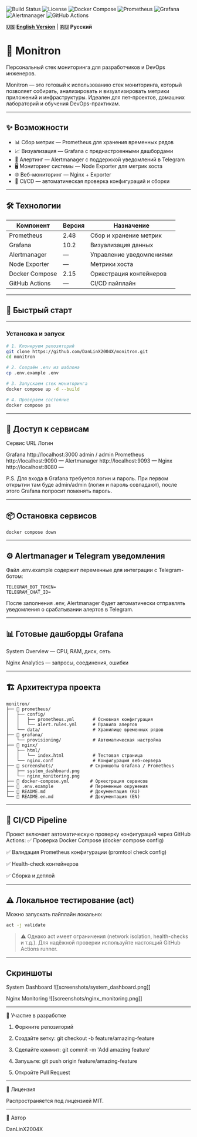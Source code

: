 ![Build Status](https://img.shields.io/github/actions/workflow/status/DanLinX2004X/monitron/docker-compose-test.yml?branch=main)
![License](https://img.shields.io/badge/license-MIT-green)
![Docker Compose](https://img.shields.io/badge/Docker%20Compose-v2.15-blue?logo=docker&logoColor=white)
![Prometheus](https://img.shields.io/badge/prometheus-v2.48-orange)
![Grafana](https://img.shields.io/badge/grafana-10.2-purple)
![Alertmanager](https://img.shields.io/badge/alertmanager-active-red)
![GitHub Actions](https://img.shields.io/badge/GitHub_Actions-2088FF?logo=github-actions)

**🇺🇸 [English Version](README.md)** | **🇷🇺 Русский**

# 🚀 Monitron

Персональный стек мониторинга для разработчиков и DevOps инженеров.

Monitron — это готовый к использованию стек мониторинга, который позволяет собирать, анализировать и визуализировать метрики приложений и инфраструктуры.
Идеален для пет-проектов, домашних лабораторий и обучения DevOps-практикам.

---

## ✨ Возможности

- 📊 Сбор метрик — Prometheus для хранения временных рядов  
- 📈 Визуализация — Grafana с преднастроенными дашбордами  
- 🚨 Алертинг — Alertmanager с поддержкой уведомлений в Telegram  
- 🖥 Мониторинг системы — Node Exporter для метрик хоста  
- 🌐 Веб-мониторинг — Nginx + Exporter  
- 🔄 CI/CD — автоматическая проверка конфигураций и сборки  

---

## 🛠 Технологии

| Компонент | Версия | Назначение |
|------------|---------|-------------|
| Prometheus | 2.48 | Сбор и хранение метрик |
| Grafana | 10.2 | Визуализация данных |
| Alertmanager | — | Управление уведомлениями |
| Node Exporter | — | Метрики хоста |
| Docker Compose | 2.15 | Оркестрация контейнеров |
| GitHub Actions | — | CI/CD пайплайн |

---

## 🚀 Быстрый старт

---

### Установка и запуск

```bash
# 1. Клонируем репозиторий
git clone https://github.com/DanLinX2004X/monitron.git
cd monitron

# 2. Создаём .env из шаблона
cp .env.example .env

# 3. Запускаем стек мониторинга
docker compose up -d --build

# 4. Проверяем состояние
docker compose ps
```


---

## 🔗 Доступ к сервисам

Сервис URL Логин

Grafana http://localhost:3000 admin / admin
Prometheus http://localhost:9090 —
Alertmanager http://localhost:9093 —
Nginx http://localhost:8080 —

P.S. Для входа в Grafana требуется логин и пароль. При первом открытии там буде admin/admin (логин и пароль совпадают), после этого Grafana попросит поменять пароль.

---

## 📦 Остановка сервисов

```
docker compose down
```

---

## ⚙️ Alertmanager и Telegram уведомления

Файл .env.example содержит переменные для интеграции с Telegram-ботом:

```text
TELEGRAM_BOT_TOKEN=
TELEGRAM_CHAT_ID=
```

После заполнения .env, Alertmanager будет автоматически отправлять уведомления о срабатывании алертов в Telegram.


---
## 📊 Готовые дашборды Grafana

System Overview — CPU, RAM, диск, сеть

Nginx Analytics — запросы, соединения, ошибки

---

## 🏗 Архитектура проекта

```text
monitron/
├── 📁 prometheus/
│   ├── config/
│   │   ├── prometheus.yml       # Основная конфигурация
│   │   └── alert.rules.yml      # Правила алертов
│   └── data/                    # Хранилище временных рядов
├── 📁 grafana/
│   └── provisioning/            # Автоматическая настройка
├── 📁 nginx/
│   ├── html/
│   │   └── index.html           # Тестовая страница
│   └── nginx.conf               # Конфигурация веб-сервера
├── 📁 screenshots/              # Скриншоты Grafana / Prometheus
│   ├── system_dashboard.png
│   └── nginx_monitoring.png
├── 🐳 docker-compose.yml        # Оркестрация сервисов
├── 📜 .env.example              # Переменные окружения
├── 📘 README.md                 # Документация (RU)
└── 📘 README.en.md              # Документация (EN)
```

---

## 🔄 CI/CD Pipeline

Проект включает автоматическую проверку конфигураций через GitHub Actions:
✅ Проверка Docker Compose (docker compose config)

✅ Валидация Prometheus конфигурации (promtool check config)

✅ Health-check контейнеров

✅ Сборка и деплой



---

## ⚠️ Локальное тестирование (act)

Можно запускать пайплайн локально:

```bash
act -j validate
```
> ⚠️ Однако act имеет ограничения (network isolation, health-checks и т.д.).
Для надёжной проверки используйте настоящий GitHub Actions runner.


---

##  Скриншоты

System Dashboard
![[screenshots/system_dashboard.png]]



Nginx Monitoring
![[screenshots/nginx_monitoring.png]]




---

🤝 Участие в разработке

1. Форкните репозиторий


2. Создайте ветку: git checkout -b feature/amazing-feature


3. Сделайте коммит: git commit -m 'Add amazing feature'


4. Запушьте: git push origin feature/amazing-feature


5. Откройте Pull Request




---

📄 Лицензия

Распространяется под лицензией MIT.


---

👤 Автор

DanLinX2004X


